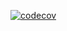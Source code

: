 [![codecov](https://codecov.io/gh/rcbop/ecr-cleaner/branch/main/graph/badge.svg?token=YRZXU7YNM8)](https://codecov.io/gh/rcbop/ecr-cleaner)